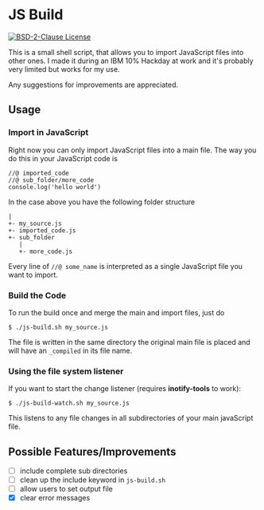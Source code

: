 # JS Build
[![BSD-2-Clause License](https://img.shields.io/badge/License-BSD--2-blue.svg)](https://github.com/fbeuster/js-build/blob/master/LICENSE.md)

This is a small shell script, that allows you to import JavaScript files into other ones.
I made it during an IBM 10% Hackday at work and it's probably very limited but works for
my use.

Any suggestions for improvements are appreciated.

## Usage
### Import in JavaScript
Right now you can only import JavaScript files into a main file. The way you do this in
your JavaScript code is
```
//@ imported_code
//@ sub_folder/more_code
console.log('hello world')
```
In the case above you have the following folder structure
```
|
+- my_source.js
+- imported_code.js
+- sub_folder
   |
   +- more_code.js
```
Every line of `//@ some_name` is interpreted as a single JavaScript file you want to import.
### Build the Code
To run the build once and merge the main and import files, just do
```
$ ./js-build.sh my_source.js
```
The file is written in the same directory the original main file is placed and will have an `_compiled` in its file name.

### Using the file system listener
If you want to start the change listener (requires **inotify-tools** to work):
```
$ ./js-build-watch.sh my_source.js
```
This listens to any file changes in all subdirectories of your main javaScript file.

## Possible Features/Improvements
- [ ] include complete sub directories
- [ ] clean up the include keyword in `js-build.sh`
- [ ] allow users to set output file
- [x] clear error messages
